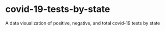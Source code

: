 # covid-19-tests-by-state
A data visualization of positive, negative, and total covid-19 tests by state 

